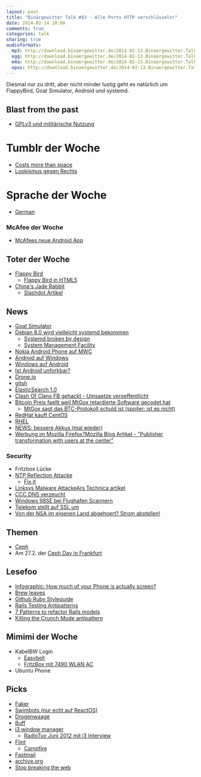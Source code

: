 ```yaml
---
layout: post
title: "Binärgewitter Talk #83 - Alle Ports HTTP verschlüsseln!"
date: 2014-02-14 10:00
comments: true
categories: talk
sharing: true
audioformats:
  mp3: http://download.binaergewitter.de/2014-02-13.Binaergewitter.Talk.83.mp3
  ogg: http://download.binaergewitter.de/2014-02-13.Binaergewitter.Talk.83.ogg
  m4a: http://download.binaergewitter.de/2014-02-13.Binaergewitter.Talk.83.m4a
  opus: http://download.binaergewitter.de/2014-02-13.Binaergewitter.Talk.83.opus
---
```

Diesmal nur zu dritt, aber nicht minder lustig geht es natürlich um FlappyBird, Goat Simulator, Android und systemd.

## Blast from the past

- [GPLv3 und militärische Nutzung](https://www.gnu.org/licenses/gpl-faq.html )

# Tumblr der Woche

- [Costs more than space]( http://costsmorethanspace.tumblr.com/ )
- [Lookismus gegen Rechts]( http://lookismusgegenrechts.tumblr.com/ )

# Sprache der Woche

- [German]( http://esolangs.org/wiki/German )

### McAfee der Woche

- [McAfees neue Android App](http://www.heise.de/newsticker/meldung/John-McAfee-meldet-sich-mit-Android-App-zurueck-2112544.html )

## Toter der Woche

- [Flappy Bird]( http://www.theverge.com/2014/2/11/5400488/flappy-bird-pulled-because-it-became-addictive )
    * [Flappy Bird in HTML5]( http://flappybird.io/ )
- [China's Jade Rabbit]( http://www.gulli.com/news/23296-chinas-mondrover-jade-hase-ist-tot-update-2014-02-13 )
    * [Slashdot Artikel]( http://beta.slashdot.org/story/198119 )

## News

- [Goat Simulator]( http://www.golem.de/news/goat-simulator-wie-aus-einem-scherz-ein-spiel-wird-1402-104514.html )
- [Debian 8.0 wird vielleicht systemd bekommen]( https://lists.debian.org/debian-ctte/2014/02/msg00294.html )
    * [Systemd broken by design]( http://ewontfix.com/14/ )
    * [System Management Facility]( http://docs.oracle.com/cd/E19253-01/816-5175/smf-5/index.html )
- [Nokia Android Phone auf MWC]( http://www.heise.de/newsticker/meldung/Bericht-Nokia-zeigt-Android-Smartphone-auf-dem-MWC-2110355.html )
- [Android auf Windows](http://rss.slashdot.org/~r/Slashdot/slashdot/~3/dvys3k6XdR4/story01.htm )
- [Windows auf Android](http://www.phoronix.com/scan.php?page=news_item&px=MTU5ODU )
- [Ist Android unforkbar?]( http://arstechnica.com/information-technology/2014/02/neither-microsoft-nokia-nor-anyone-else-should-fork-android-its-unforkable/ )
- [Drone.io]( http://blog.drone.io/2014/2/5/open-source-ci-docker.html ) 
- [gitsh]( http://robots.thoughtbot.com/announcing-gitsh )
- [ElasticSearch 1.0]( http://www.elasticsearch.org/blog/1-0-0-released/ )
- [Clash Of Clans FB gehackt - Umsaetze veroeffentlicht]( http://www.gulli.com/news/23280-fb-seite-von-clash-of-clans-gehackt-umsaetze-veroeffentlicht-2014-02-10 )
- [Bitcoin Preis faellt weil MtGox retardierte Software gecodet hat]( http://arstechnica.com/security/2014/02/bitcoin-exchanges-buckle-under-strain-of-phantom-transactions/ )
   * [MtGox sagt das BTC-Protokoll schuld ist (spoiler: ist es nicht)]( http://www.cryptocoinsnews.com/2014/02/10/mt-gox-blames-bitcoin-core-developer-greg-maxwell-responds/ )
- [RedHat kauft CentOS]( http://beta.slashdot.org/story/198023 )
- [RHEL](http://de.wikipedia.org/wiki/Red_Hat_Enterprise_Linux )
- [NEWS: bessere Akkus (mal wieder)]( http://arstechnica.com/science/2014/02/no-more-laptop-fires-researchers-build-a-better-battery/ )
- [Werbung im Mozilla Firefox?]( http://www.gulli.com/news/23300-kehrtwende-bei-mozilla-bald-werbung-in-firefox-2014-02-12 )[Mozilla Blog Artikel - "Publisher transformation with users at the center"]( https://blog.mozilla.org/advancingcontent/2014/02/11/publisher-transformation-with-users-at-the-center/ )

### Security

- Fritzbox Lücke
- [NTP Reflection Attacke](http://www.golem.de/news/ntp-reflection-cloudfare-meldet-massiven-ddos-angriff-1402-104491.html )
    - [Fix it](http://blog.ip-projects.de/ntp-reflection-attack/ )
- [Linksys Malware Attacke]( http://isc.sans.edu/diary.html?storyid=17630 )[Ars Technica artikel]( http://feeds.arstechnica.com/~r/arstechnica/index/~3/S2qE_9KOKHQ/story01.htm )
- [CCC DNS verzeucht](http://www.heise.de/newsticker/meldung/DNS-Server-des-CCC-als-Werbeschleuder-missbraucht-2111501.html )
- [Windows 98SE bei Flughafen Scannern]( http://www.heise.de/newsticker/meldung/Handgepaeckscanner-Mit-Windows-98SE-auf-Waffensuche-2111864.html )
- [Telekom stellt auf SSL um](http://www.heise.de/newsticker/meldung/Telekom-stellt-E-Mail-flaechendeckend-auf-SSL-Verschluesselung-um-2109819.html )
- [Von der NSA im eigenen Land abgehoert? Strom abstellen!]( http://www.gulli.com/news/23302-abgeordnete-wollen-nsa-hauptquartier-per-gesetz-vom-stromentz-trennen-2014-02-12 )

## Themen 

- [Ceph](http://ceph.com/ )
- Am 27.2. der [Ceph Day in Frankfurt](https://www.eventbrite.com/e/ceph-day-frankfurt-tickets-10173269523 )

## Lesefoo

- [Infographic: How much of your Phone is actually screen?]( https://plus.google.com/photos/+VinodPonmanadiyil/albums/5979198073932884193 )
- [Brew leaves]( http://robots.thoughtbot.com/brew-leaves )
- [Github Ruby Styleguide]( https://github.com/styleguide/ruby )
- [Rails Testing Antipatterns]( https://semaphoreapp.com/blog/2014/01/14/rails-testing-antipatterns-fixtures-and-factories.html )
- [7 Patterns to refactor Rails models]( http://blog.codeclimate.com/blog/2012/10/17/7-ways-to-decompose-fat-activerecord-models/ )
- [Killing the Crunch Mode antipattern]( http://chadfowler.com/blog/2014/01/22/the-crunch-mode-antipattern/ )

## Mimimi der Woche

- KabelBW Login
    * [Easybell](http://www.easybell.de/ )
    * [FritzBox mit 7490 WLAN AC](http://www.amazon.de/gp/product/B00EO777DI/ref=as_li_ss_tl?ie=UTF8&camp=1638&creative=19454&creativeASIN=B00EO777DI&linkCode=as2&tag=trektrip )
- Ubuntu Phone

## Picks

- [Faker]( https://github.com/stympy/faker )
- [Swimbots (nur echt auf ReactOS)]( http://www.swimbots.com/ )
- [Drogenwaage]( http://amzn.to/1npjWYJ )
- [Buff]( http://amzn.to/1bAWGi8 )
- [i3 window manager]( http://i3wm.org/ )
  * [RadioTux Juni 2012 mit i3 Interview](http://www.radiotux.de/index.php?/archives/7960-RadioTux-Sendung-Juni-2012.html )
- [Flint]( http://giantcomet.com/flint/mac/ )
    * [Campfire]( https://campfirenow.com/ )
- [Fastmail]( http://www.fastmail.fm/?STKI=11998353 )
- [archive.org](http://archive.org )
- [Stop breaking the web]( http://www.youtube.com/watch?v=OSEXpsVcTxI )
